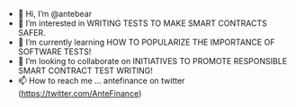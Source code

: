 - 👋 Hi, I’m @antebear
- 👀 I’m interested in WRITING TESTS TO MAKE SMART CONTRACTS SAFER.
- 🌱 I’m currently learning HOW TO POPULARIZE THE IMPORTANCE OF SOFTWARE TESTS!
- 💞️ I’m looking to collaborate on INITIATIVES TO PROMOTE RESPONSIBLE SMART CONTRACT TEST WRITING!
- 📫 How to reach me ... antefinance on twitter (https://twitter.com/AnteFinance)

<!---
antebear/antebear is a ✨ special ✨ repository because its `README.md` (this file) appears on your GitHub profile.
You can click the Preview link to take a look at your changes.
--->
